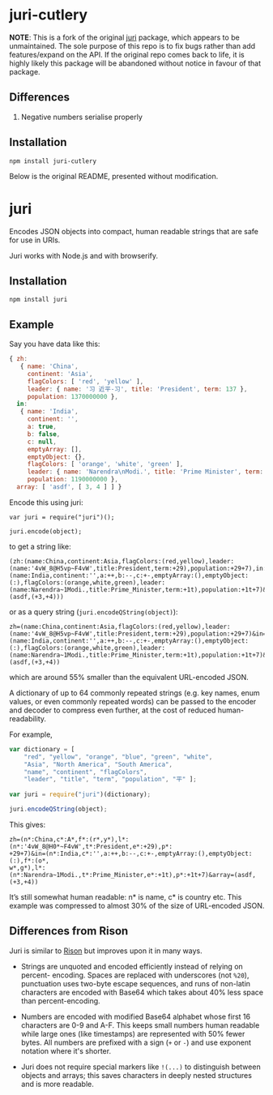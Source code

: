 juri-cutlery
====

__NOTE__: This is a fork of the original [juri](https://github.com/scrollback/juri) package, which appears to be unmaintained. The sole purpose of this repo is to fix bugs rather than add features/expand on the API. If the original repo comes back to life, it is highly likely this package will be abandoned without notice in favour of that package.

Differences
-----------

1. Negative numbers serialise properly

Installation
------------

```
npm install juri-cutlery
```

Below is the original README, presented without modification.


juri
====

Encodes JSON objects into compact, human readable strings that are safe for use in URIs.

Juri works with Node.js and with browserify.

Installation
------------

```
npm install juri
```

Example
-----

Say you have data like this:

```javascript
{ zh: 
   { name: 'China',
     continent: 'Asia',
     flagColors: [ 'red', 'yellow' ],
     leader: { name: '习 近平-习', title: 'President', term: 137 },
     population: 1370000000 },
  in: 
   { name: 'India',
     continent: '',
     a: true,
     b: false,
     c: null,
     emptyArray: [],
     emptyObject: {},
     flagColors: [ 'orange', 'white', 'green' ],
     leader: { name: 'Narendra\nModi.', title: 'Prime Minister', term: 119 },
     population: 1190000000 },
  array: [ 'asdf', [ 3, 4 ] ] }
```

Encode this using juri:

```
var juri = require("juri")();

juri.encode(object);
```

to get a string like:

```
(zh:(name:China,continent:Asia,flagColors:(red,yellow),leader:(name:'4vW_8@H5vp~F4vW',title:President,term:+29),population:+29+7),in:(name:India,continent:'',a:++,b:--,c:+-,emptyArray:(),emptyObject:(:),flagColors:(orange,white,green),leader:(name:Narendra~1Modi.,title:Prime_Minister,term:+1t),population:+1t+7)&array=(asdf,(+3,+4)))
```

or as a query string (`juri.encodeQString(object)`):

```
zh=(name:China,continent:Asia,flagColors:(red,yellow),leader:(name:'4vW_8@H5vp~F4vW',title:President,term:+29),population:+29+7)&in=(name:India,continent:'',a:++,b:--,c:+-,emptyArray:(),emptyObject:(:),flagColors:(orange,white,green),leader:(name:Narendra~1Modi.,title:Prime_Minister,term:+1t),population:+1t+7)&array=(asdf,(+3,+4))
```

which are around 55% smaller than the equivalent URL-encoded JSON.

A dictionary of up to 64 commonly repeated strings (e.g. key names, enum values, or even commonly repeated words) can be passed to the encoder and decoder to compress even further, at the cost of reduced human-readability.

For example,

```javascript
var dictionary = [
	"red", "yellow", "orange", "blue", "green", "white",
	"Asia", "North America", "South America",
	"name", "continent", "flagColors",
	"leader", "title", "term", "population", "平" ];
	
var juri = require("juri")(dictionary);

juri.encodeQString(object);
```

This gives:

```
zh=(n*:China,c*:A*,f*:(r*,y*),l*:(n*:'4vW_8@H0*~F4vW',t*:President,e*:+29),p*:
+29+7)&in=(n*:India,c*:'',a:++,b:--,c:+-,emptyArray:(),emptyObject:(:),f*:(o*,
w*,g*),l*:(n*:Narendra~1Modi.,t*:Prime_Minister,e*:+1t),p*:+1t+7)&array=(asdf,
(+3,+4))
```

It’s still somewhat human readable: n* is name, c* is country etc. This example was compressed to almost 30% of the size of URL-encoded JSON.

Differences from Rison
----------------------

Juri is similar to [Rison](https://github.com/Nanonid/rison) but improves upon it
in many ways.

- Strings are unquoted and encoded efficiently instead of relying on percent-
  encoding. Spaces are replaced with underscores (not `%20`), punctuation uses
  two-byte escape sequences, and runs of non-latin characters are encoded with
  Base64 which takes about 40% less space than percent-encoding.

- Numbers are encoded with modified Base64 alphabet whose first 16 characters are
  0-9 and A-F. This keeps small numbers human readable while large ones (like
  timestamps) are represented with 50% fewer bytes. All numbers are prefixed with 
  a sign (`+` or `-`) and use exponent notation where it's shorter.

- Juri does not require special markers like `!(...)` to distinguish between
  objects and arrays; this saves characters in deeply nested structures and
  is more readable.
